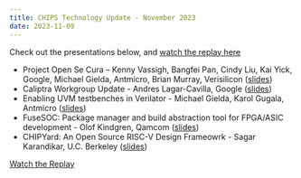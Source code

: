```yaml
---
title: CHIPS Technology Update - November 2023
date: 2023-11-09
---
```


Check out the presentations below, and [watch the replay here](https://www.youtube.com/playlist?list=PLWm-dtUGVJtDPlmNDxaa3g98N4OH9_a4C)

- Project Open Se Cura – Kenny Vassigh, Bangfei Pan, Cindy Liu, Kai Yick, Google, Michael Gielda, Antmicro, Brian Murray, Verisilicon ([slides]( https://docs.google.com/presentation/d/19dsfGeRU_ec79TK5oEIw0apOJDRcHCeO/edit?usp=sharing&ouid=111827616379981113572&rtpof=true&sd=true))         
- Caliptra Workgroup Update - Andres Lagar-Cavilla, Google ([slides](https://docs.google.com/presentation/d/1lnuCjGXgq6hQOuYpi2TCu2XfKhR-0u7n7M_5LnCYcQk/edit?usp=sharing&resourcekey=0-vUEiQr06SIA0mncC7bjQog))
- Enabling UVM testbenches in Verilator - Michael Gielda, Karol Gugala, Antmicro ([slides](https://drive.google.com/file/d/1GL-zKUKcHZaepM5SUJUIxnFZL7qdaJc4/view?usp=sharing))
- FuseSOC: Package manager and build abstraction tool for FPGA/ASIC development - Olof Kindgren, Qamcom ([slides](https://drive.google.com/file/d/1f0tjKRvHG1yfoKOzfGLSKDSdTUNxbaSv/view?usp=sharing))
- CHIPYard: An Open Source RISC-V Design Frameowrk - Sagar Karandikar, U.C. Berkeley ([slides](https://drive.google.com/file/d/1KNe5N_ex-aUCcs6RoVxDd1lV0OboAD6p/view?usp=sharing))

[Watch the Replay](https://www.youtube.com/playlist?list=PLWm-dtUGVJtDPlmNDxaa3g98N4OH9_a4C)


